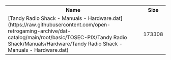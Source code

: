 <table>
<tr><th>Name</th><th>Size</th></tr>
<tr><td>[Tandy Radio Shack - Manuals - Hardware.dat](https://raw.githubusercontent.com/open-retrogaming-archive/dat-catalog/main/root/basic/TOSEC-PIX/Tandy Radio Shack/Manuals/Hardware/Tandy Radio Shack - Manuals - Hardware.dat)</td><td>173308</td></tr>
</table>
